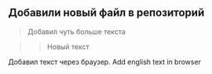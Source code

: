 ## Добавили новый файл в репозиторий

>Добавил чуть больше текста

>>Новый текст

Добавил текст через браузер. Add english text in browser
